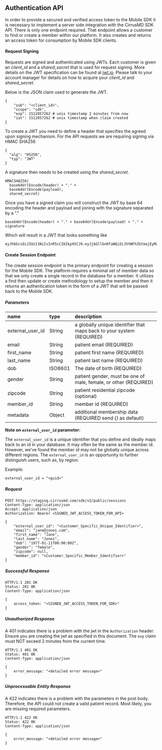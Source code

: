 ## Authentication API

In order to provide a secured and verified access token to the Mobile SDK it is necessary to implement a server side integration with the CirrusMD SDK API. There is only one endpoint required. That endpoint allows a customer to find or create a member within our platform. It also creates and returns an access token for consumption by Mobile SDK clients.

#### Request Signing

Requests are signed and authenticated using JWTs. Each customer is given an _client_id_ and a _shared_secret_ that is used for request signing. More details on the JWT specification can be found at [jwt.io](https://jwt.io/introduction/). Please talk to your account manager for details on how to acquire your _client_id_ and _shared_secret._

Below is the JSON claim used to generate the JWT.

```
{
    "sub": "<client_id>",
    "scope": "sdk",
    "exp": 1512057262 # unix timestamp 2 minutes from now
    "iat": 1512057262 # unix timestamp when claim created
}
```

To create a JWT you need to define a header that specifies the agreed upon signing mechanism. For the API requests we are requiring signing via HMAC SHA256

```
{
  "alg": "HS256",
  "typ": "JWT"
}
```

A signature then needs to be created using the _shared_secret_.

```
HMACSHA256(
  base64UrlEncode(header) + "." +
  base64UrlEncode(payload),
  shared_secret)
```

Once you have a signed claim you will construct the JWT by base 64 encoding the header and payload and joining with the signature separated by a "."

```
base64UrlEncode(header) + "." + base64UrlEncode(payload) + "." + signature
```

Which will result in a JWT that looks something like

```
eyJhbGciOiJIUzI1NiIsInR5cCI6IkpXVCJ9.eyJjbGllbnRfaWQiOiJhYWFhZGtmajEyMzEyYXFrdmFzZGZkczIzNDQyMzE0MXZhc2FkYiIsImV4cCI6MTUxMjA1NzI2MiwiaWF0IjoxNTEyMDU3MjYyfQ.aCNXGvoiDz2s6Pu0Yt4fRFRTCGt0FjwUIARarT68YN8
```

####

#### Create Session Endpoint

The create session endpoint is the primary endpoint for creating a session for the Mobile SDK. The platform requires a minimal set of member data so that we only create a single record in the database for a member. It utilizes a find then update or create methodology to setup the member and then it returns an authentication token in the form of a JWT that will be passed back to the Mobile SDK.

##### Parameters

| name             | type    | description                                                             |
| :--------------- | :------ | :---------------------------------------------------------------------- |
| external_user_id | String  | a globally unique identifier that maps back to your system \(REQUIRED\) |
| email            | String  | patient email \(REQUIRED\)                                              |
| first_name       | String  | patient first name \(REQUIRED\)                                         |
| last_name        | String  | patient last name \(REQUIRED\)                                          |
| dob              | ISO8601 | The date of birth \(REQUIRED\)                                          |
| gender           | String  | patient gender, must be one of male, female, or other \(REQUIRED\)      |
| zipcode          | String  | patient residential zipcode \(optional\)                                |
| member_id        | String  | member id \(REQUIRED\)                                                  |
| metadata         | Object  | additional membership data (REQUIRED send _{}_ as default\)             |

**Note on `external_user_id` parameter:**

The `external_user_id` is a unique identifier that you define and ideally maps back to an id in your database. It may often be the same as the member id. However, we've found the member id may not be globally unique across different regions. The `external_user_id` is an opportunity to further distinguish users, such as, by region.

Example:

```
external_user_id = "<guid>"
```

##### Request

```
POST https://staging.cirrusmd.com/sdk/v2/public/sessions
Content-Type: application/json
Accept: application/json
Authorization: Bearer <SIGNED_JWT_ACCESS_TOKEN_FOR_API>

{
    "external_user_id": "<Customer_Specific_Unique_Identifier>",
    "email": "jane@jones.com",
    "first_name": "Jane",
    "last_name": "Jones",
    "dob": "1977-01-11T00:00:00Z",
    "gender": "female",
    "zipcode": null,
    "member_id": "<Customer_Specific_Member_Identifier>"
}
```

##### Successful Response

```
HTTP/1.1 201 OK
Status: 201 OK
Content-Type: application/json

{
    access_token: "<SIGNED_JWT_ACCESS_TOKEN_FOR_SDK>"
}
```

##### Unauthorized Response

A 401 indicates there is a problem with the jwt in the `Authorization` header. Ensure you are creating the jwt as specified in this document. The `exp` claim must NOT exceed 2 minutes from the current time.

```
HTTP/1.1 401 OK
Status: 401 OK
Content-Type: application/json

{
    error_message: "<detailed error message>"
}
```

##### Unprocessable Entity Response

A 422 indicates there is a problem with the parameters in the post body. Therefore, the API could not create a valid patient record. Most likely, you are missing required parameters.

```
HTTP/1.1 422 OK
Status: 422 OK
Content-Type: application/json

{
    error_message: "<detailed error message>"
}
```
